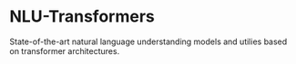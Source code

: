 # NLU-Transformers
State-of-the-art natural language understanding models and utilies based on transformer architectures.
